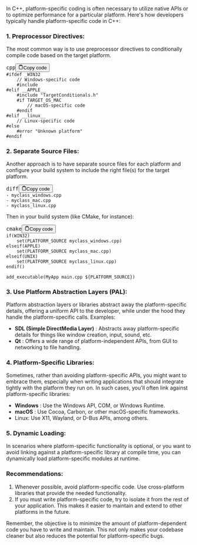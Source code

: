 In C++, platform-specific coding is often necessary to utilize native APIs or to optimize performance for a particular platform. Here's how developers typically handle platform-specific code in C++:

### 1. Preprocessor Directives:

The most common way is to use preprocessor directives to conditionally compile code based on the target platform.

<pre><div class="bg-black rounded-md mb-4"><div class="flex items-center relative text-gray-200 bg-gray-800 gizmo:dark:bg-token-surface-primary px-4 py-2 text-xs font-sans justify-between rounded-t-md"><span>cpp</span><button class="flex ml-auto gizmo:ml-0 gap-2 items-center"><svg stroke="currentColor" fill="none" stroke-width="2" viewBox="0 0 24 24" stroke-linecap="round" stroke-linejoin="round" class="icon-sm" height="1em" width="1em" xmlns="http://www.w3.org/2000/svg"><path d="M16 4h2a2 2 0 0 1 2 2v14a2 2 0 0 1-2 2H6a2 2 0 0 1-2-2V6a2 2 0 0 1 2-2h2"></path><rect x="8" y="2" width="8" height="4" rx="1" ry="1"></rect></svg>Copy code</button></div><div class="p-4 overflow-y-auto"><code class="!whitespace-pre hljs language-cpp"><span class="hljs-meta">#<span class="hljs-keyword">ifdef</span> _WIN32</span>
    <span class="hljs-comment">// Windows-specific code</span>
    <span class="hljs-meta">#<span class="hljs-keyword">include</span> <span class="hljs-string"><windows.h></span></span>
<span class="hljs-meta">#<span class="hljs-keyword">elif</span> __APPLE__</span>
    <span class="hljs-meta">#<span class="hljs-keyword">include</span> <span class="hljs-string">"TargetConditionals.h"</span></span>
    <span class="hljs-meta">#<span class="hljs-keyword">if</span> TARGET_OS_MAC</span>
        <span class="hljs-comment">// macOS-specific code</span>
    <span class="hljs-meta">#<span class="hljs-keyword">endif</span></span>
<span class="hljs-meta">#<span class="hljs-keyword">elif</span> __linux__</span>
    <span class="hljs-comment">// Linux-specific code</span>
<span class="hljs-meta">#<span class="hljs-keyword">else</span></span>
    <span class="hljs-meta">#<span class="hljs-keyword">error</span> <span class="hljs-string">"Unknown platform"</span></span>
<span class="hljs-meta">#<span class="hljs-keyword">endif</span></span>
</code></div></div></pre>

### 2. Separate Source Files:

Another approach is to have separate source files for each platform and configure your build system to include the right file(s) for the target platform.

<pre><div class="bg-black rounded-md mb-4"><div class="flex items-center relative text-gray-200 bg-gray-800 gizmo:dark:bg-token-surface-primary px-4 py-2 text-xs font-sans justify-between rounded-t-md"><span>diff</span><button class="flex ml-auto gizmo:ml-0 gap-2 items-center"><svg stroke="currentColor" fill="none" stroke-width="2" viewBox="0 0 24 24" stroke-linecap="round" stroke-linejoin="round" class="icon-sm" height="1em" width="1em" xmlns="http://www.w3.org/2000/svg"><path d="M16 4h2a2 2 0 0 1 2 2v14a2 2 0 0 1-2 2H6a2 2 0 0 1-2-2V6a2 2 0 0 1 2-2h2"></path><rect x="8" y="2" width="8" height="4" rx="1" ry="1"></rect></svg>Copy code</button></div><div class="p-4 overflow-y-auto"><code class="!whitespace-pre hljs language-diff"><span class="hljs-deletion">- myclass_windows.cpp</span>
<span class="hljs-deletion">- myclass_mac.cpp</span>
<span class="hljs-deletion">- myclass_linux.cpp</span>
</code></div></div></pre>

Then in your build system (like CMake, for instance):

<pre><div class="bg-black rounded-md mb-4"><div class="flex items-center relative text-gray-200 bg-gray-800 gizmo:dark:bg-token-surface-primary px-4 py-2 text-xs font-sans justify-between rounded-t-md"><span>cmake</span><button class="flex ml-auto gizmo:ml-0 gap-2 items-center"><svg stroke="currentColor" fill="none" stroke-width="2" viewBox="0 0 24 24" stroke-linecap="round" stroke-linejoin="round" class="icon-sm" height="1em" width="1em" xmlns="http://www.w3.org/2000/svg"><path d="M16 4h2a2 2 0 0 1 2 2v14a2 2 0 0 1-2 2H6a2 2 0 0 1-2-2V6a2 2 0 0 1 2-2h2"></path><rect x="8" y="2" width="8" height="4" rx="1" ry="1"></rect></svg>Copy code</button></div><div class="p-4 overflow-y-auto"><code class="!whitespace-pre hljs language-cmake">if(WIN32)
    set(PLATFORM_SOURCE myclass_windows.cpp)
elseif(APPLE)
    set(PLATFORM_SOURCE myclass_mac.cpp)
elseif(UNIX)
    set(PLATFORM_SOURCE myclass_linux.cpp)
endif()

add_executable(MyApp main.cpp ${PLATFORM_SOURCE})
</code></div></div></pre>

### 3. Use Platform Abstraction Layers (PAL):

Platform abstraction layers or libraries abstract away the platform-specific details, offering a uniform API to the developer, while under the hood they handle the platform-specific calls. Examples:

* **SDL (Simple DirectMedia Layer)** : Abstracts away platform-specific details for things like window creation, input, sound, etc.
* **Qt** : Offers a wide range of platform-independent APIs, from GUI to networking to file handling.

### 4. Platform-Specific Libraries:

Sometimes, rather than avoiding platform-specific APIs, you might want to embrace them, especially when writing applications that should integrate tightly with the platform they run on. In such cases, you'll often link against platform-specific libraries:

* **Windows** : Use the Windows API, COM, or Windows Runtime.
* **macOS** : Use Cocoa, Carbon, or other macOS-specific frameworks.
* Linux: Use X11, Wayland, or D-Bus APIs, among others.

### 5. Dynamic Loading:

In scenarios where platform-specific functionality is optional, or you want to avoid linking against a platform-specific library at compile time, you can dynamically load platform-specific modules at runtime.

### Recommendations:

1. Whenever possible, avoid platform-specific code. Use cross-platform libraries that provide the needed functionality.
2. If you must write platform-specific code, try to isolate it from the rest of your application. This makes it easier to maintain and extend to other platforms in the future.

Remember, the objective is to minimize the amount of platform-dependent code you have to write and maintain. This not only makes your codebase cleaner but also reduces the potential for platform-specific bugs.
